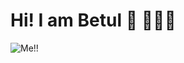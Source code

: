 # Hi! I am Betul 👋 👩🏾‍💻


![Me!!](https://github.com/Bettysbook/BetulBayraktar/assets/109543973/a260d3db-6912-43c4-bd1c-288b4de482ad)
